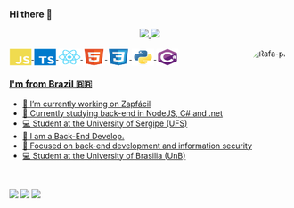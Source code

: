 ### Hi there 👋

<!--
**Bren0Andrad3/Bren0Andrad3** is a ✨ _special_ ✨ repository because its `README.md` (this file) appears on your GitHub profile.

Here are some ideas to get you started:

- 🔭 I’m currently working on Zapfácil
- 🌱 I’m currently learning node.js, c#
- 🤓 I’m currently studing computer science 
-->
<div align="center">
  <a href="https://github.com/Bren0Andrad3">
  <img height="180em" src="https://github-readme-stats.vercel.app/api?username=Bren0Andrad3&show_icons=true&theme=dracula&include_all_commits=true&count_private=true"/>
  <img height="180em" src="https://github-readme-stats.vercel.app/api/top-langs/?username=Bren0Andrad3&layout=compact&langs_count=7&theme=dracula"/>
</div>
  <div style="display: inline_block"><br>
  <img align="center" alt="Rafa-Js" height="30" width="40" src="https://raw.githubusercontent.com/devicons/devicon/master/icons/javascript/javascript-plain.svg">
  <img align="center" alt="Rafa-Ts" height="30" width="40" src="https://raw.githubusercontent.com/devicons/devicon/master/icons/typescript/typescript-plain.svg">
  <img align="center" alt="Rafa-React" height="30" width="40" src="https://raw.githubusercontent.com/devicons/devicon/master/icons/react/react-original.svg">
  <img align="center" alt="Rafa-HTML" height="30" width="40" src="https://raw.githubusercontent.com/devicons/devicon/master/icons/html5/html5-original.svg">
  <img align="center" alt="Rafa-CSS" height="30" width="40" src="https://raw.githubusercontent.com/devicons/devicon/master/icons/css3/css3-original.svg">
  <img align="center" alt="Rafa-Python" height="30" width="40" src="https://raw.githubusercontent.com/devicons/devicon/master/icons/python/python-original.svg">
  <img align="center" alt="Rafa-Csharp" height="30" width="40" src="https://raw.githubusercontent.com/devicons/devicon/master/icons/csharp/csharp-original.svg">
  <img align="right" alt="Rafa-pic" height="150" style="border-radius:50px;" src="https://i.gifer.com/origin/cb/cbad8974b5928d9e4878525b25d64c2d_w200.gif">
</div>
  
  ### I'm from Brazil 🇧🇷
  
- 🔭 I’m currently working on Zapfácil
- 🚀 Currently studying back-end in NodeJS, C# and .net
- 💻 Student at the University of Sergipe (UFS)
- 🧠 I am a Back-End Develop. 
- 🎯 Focused on back-end development and information security
- 💻 Student at the University of Brasilia (UnB)
<br><br>

<div align='center'>
  
  
</div>
  
   ##
  
  <div>
    <a href="https://www.linkedin.com/in/breno-andrade-6b7b95196" target="_blank"><img src="https://img.shields.io/badge/-LinkedIn-%230077B5?style=for-the-badge&logo=linkedin&logoColor=white" target="_blank"></a> 
    <a href="mailto:Breno.75887@hotmail.com" target="_blank"><img src="https://img.shields.io/badge/Microsoft_Outlook-0078D4?style=for-the-badge&logo=microsoft-outlook&logoColor=white" target="_blank"></a>
    <a href="https://instagram.com/brenao_e" target="_blank"><img src="https://img.shields.io/badge/-Instagram-%23E4405F?style=for-the-badge&logo=instagram&logoColor=white" target="_blank"></a>
    </div>
   
   
